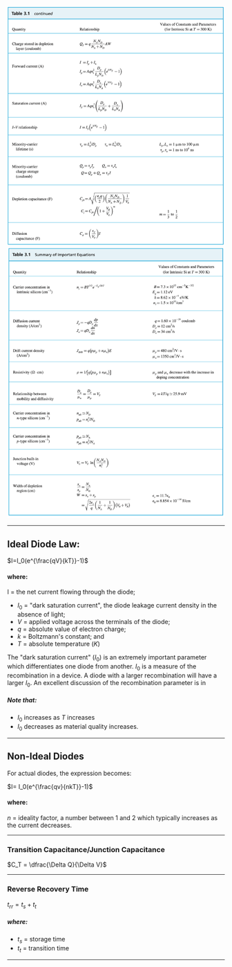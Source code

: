 ![table 3.1](images/table_3_1_1.png)
![table 3.1](images/table_3_1_2.png)

---

## Ideal Diode Law:

$I=I_0(e^{\frac{qV}{kT}}-1)$

#### where:
I = the net current flowing through the diode;

- $I_0$ = "dark saturation current", the diode leakage current density in the absence of light;
- $V$ = applied voltage across the terminals of the diode;
- $q$ = absolute value of electron charge;
- $k$ = Boltzmann's constant; and
- $T$ = absolute temperature ($K$)

The "dark saturation current" ($I_0$) is an extremely important parameter which differentiates one diode from another. $I_0$ is a measure of the recombination in a device. A diode with a larger recombination will have a larger $I_0$. An excellent discussion of the recombination parameter is in

##### Note that:
- $I_0$ increases as $T$ increases
- $I_0$ decreases as material quality increases.

---

## Non-Ideal Diodes

For actual diodes, the expression becomes:

$I= I_0(e^{\frac{qv}{nkT}}-1)$

#### where:
$n$ = ideality factor, a number between 1 and 2 which typically increases as the current decreases.

---

### Transition Capacitance/Junction Capacitance

$C_T = \dfrac{\Delta Q}{\Delta V}$

---

### Reverse Recovery Time

$t_{rr}=t_s+t_t$

##### where:

- $t_s$ = storage time
- $t_t$ = transition time

---



